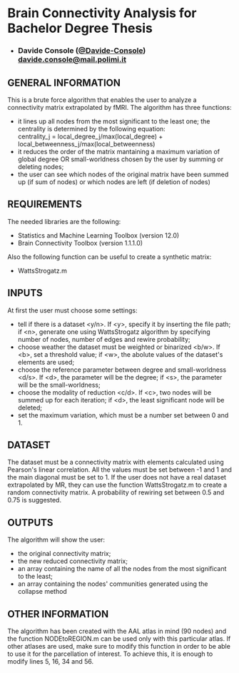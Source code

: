 # Brain Connectivity Analysis for Bachelor Degree Thesis

- ###  Davide Console ([@Davide-Console](https://github.com/Davide-Console)) <br> davide.console@mail.polimi.it

## GENERAL INFORMATION
This is a brute force algorithm that enables the user to analyze a connectivity matrix extrapolated by fMRI.
The algorithm has three functions:
* it lines up all nodes from the most significant to the least one; the centrality is determined by the following equation:       
  centrality_j = local_degree_j/max(local_degree) + local_betweenness_j/max(local_betweenness)
* it reduces the order of the matrix mantaining a maximum variation of global degree OR small-worldness chosen by the user by summing or deleting nodes;
* the user can see which nodes of the original matrix have been summed up (if sum of nodes) or which nodes are left (if deletion of nodes)

## REQUIREMENTS
The needed libraries are the following:

* Statistics and Machine Learning Toolbox (version 12.0)
* Brain Connectivity Toolbox (version 1.1.1.0)

Also the following function can be useful to create a synthetic matrix:
* WattsStrogatz.m

## INPUTS
At first the user must choose some settings:
* tell if there is a dataset <y/n>. If <y\>, specify it by inserting the file path; if <n\>, generate one using WattsStrogatz algorithm by specifying number of nodes, number of edges and rewire probability;
* choose weather the dataset must be weighted or binarized <b/w>. If <b\>, set a threshold value; if <w\>, the abolute values of the dataset's elements are used;
* choose the reference parameter between degree and small-worldness <d/s>. If <d\>, the parameter will be the degree; if <s\>, the parameter will be the small-worldness;
* choose the modality of reduction <c/d>. If <c\>, two nodes will be summed up for each iteration; if <d\>, the least significant node will be deleted;
* set the maximum variation, which must be a number set between 0 and 1.

## DATASET
The dataset must be a connectivity matrix with elements calculated using Pearson's linear correlation. All the values must be set between -1 and 1 and the main diagonal must be set to 1.
If the user does not have a real dataset extrapolated by MR, they can use the function WattsStrogatz.m to create a random connectivity matrix. A probability of rewiring set between 0.5 and 0.75 is suggested.

## OUTPUTS
The algorithm will show the user:
* the original connectivity matrix;
* the new reduced connectivity matrix;
* an array containing the name of all the nodes from the most significant to the least;
* an array containing the nodes' communities generated using the collapse method

## OTHER INFORMATION
The algorithm has been created with the AAL atlas in mind (90 nodes) and the function NODEtoREGION.m can be used only with this particular atlas. If other atlases are used, make sure to modify this function in order to be able to use it for the parcellation of interest. To achieve this, it is enough to modify lines 5, 16, 34 and 56.
